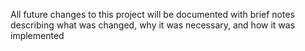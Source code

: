All future changes to this project will be documented with brief notes describing what was changed, why it was necessary, and how it was implemented
